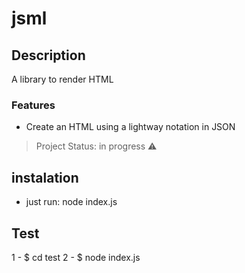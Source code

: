 # jsml

## Description
A library to render HTML

### Features

 - Create an HTML using a lightway notation in JSON

 > Project Status: in progress :warning:

 ## instalation
 - just run: node index.js

## Test
1 - $ cd test
2 - $ node index.js

    